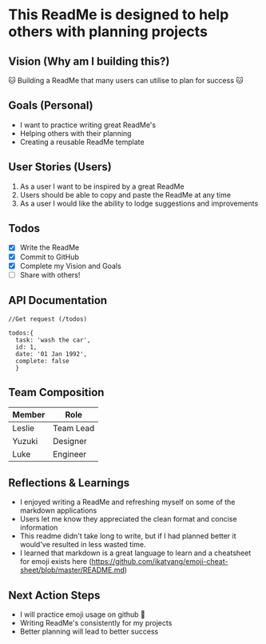 # This ReadMe is designed to help others with planning projects

## Vision (Why am I building this?)

:cat: Building a ReadMe that many users can utilise to plan for success :cat:

## Goals (Personal)
* I want to practice writing great ReadMe's
* Helping others with their planning
* Creating a reusable ReadMe template

## User Stories (Users)
1. As a user I want to be inspired by a great ReadMe
2. Users should be able to copy and paste the ReadMe at any time
3. As a user I would like the ability to lodge suggestions and improvements

## Todos 
- [x] Write the ReadMe
- [x] Commit to GitHub
- [x] Complete my Vision and Goals
- [ ] Share with others!

## API Documentation
```
//Get request (/todos) 

todos:{
  task: 'wash the car',
  id: 1,
  date: '01 Jan 1992',
  complete: false
  }

```
## Team Composition

Member | Role
------------ | -------------
Leslie | Team Lead
Yuzuki | Designer
Luke | Engineer

## Reflections & Learnings
- I enjoyed writing a ReadMe and refreshing myself on some of the markdown applications
- Users let me know they appreciated the clean format and concise information
- This readme didn't take long to write, but if I had planned better it would've resulted in less wasted time.
- I learned that markdown is a great language to learn and a cheatsheet for emoji exists here (https://github.com/ikatyang/emoji-cheat-sheet/blob/master/README.md)

## Next Action Steps
* I will practice emoji usage on github :whale:
* Writing ReadMe's consistently for my projects
* Better planning will lead to better success
